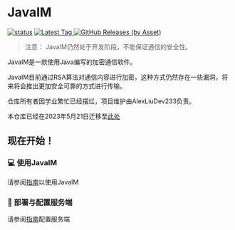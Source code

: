 # JavaIM

[![status](https://img.shields.io/github/actions/workflow/status/QiLechan/JavaIM/buildandcodeql.yml?style=for-the-badge)](https://github.com/QiLechan/JavaIM/actions)
[
![Latest Tag](https://img.shields.io/github/v/tag/QiLechan/JavaIM?label=LATEST%20TAG&style=for-the-badge)
![GitHub Releases (by Asset)](https://img.shields.io/github/downloads/QiLechan/JavaIM/latest/total?style=for-the-badge)
](https://github.com/QiLechan/JavaIM/releases/latest)  

> 注意： JavaIM仍然处于开发阶段，不能保证通信的安全性。

JavaIM是一款使用Java编写的加密通信软件。

JavaIM目前通过RSA算法对通信内容进行加密，这种方式仍然存在一些漏洞，将来将会推出更加安全可靠的方式进行传输。

仓库所有者因学业繁忙已经摆烂，项目维护由AlexLiuDev233负责。


本仓库已经在2023年5月21日迁移至[此处](https://github.com/JavaIM/JavaIM)

## 现在开始！
### 💻 使用JavaIM
请参阅[指南](https://docs.qileoffice.top/start/server-start)以使用JavaIM

### 🎯 部署与配置服务端
请参阅[指南](https://docs.qileoffice.top/start/install/client-start)配置服务端
